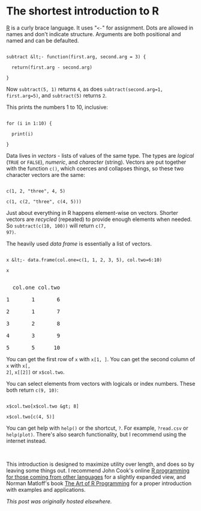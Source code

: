 # The shortest introduction to R



<a href="http://www.r-project.org/">R</a> is a curly brace language. It uses "<code>&lt;-</code>" for assignment. Dots are allowed in names and don't indicate structure. Arguments are both positional and named and can be defaulted.

```

subtract &lt;- function(first.arg, second.arg = 3) {

  return(first.arg - second.arg)

}

```

Now <code>subtract(5, 1)</code> returns <code>4</code>, as does <code>subtract(second.arg=1, first.arg=5)</code>, and <code>subtract(5)</code> returns <code>2</code>.

This prints the numbers 1 to 10, inclusive:

```

for (i in 1:10) {

  print(i)

}

```

Data lives in <em>vectors</em> - lists of values of the same type. The types are <em>logical</em> (<code>TRUE</code> or <code>FALSE</code>), <em>numeric</em>, and <em>character</em> (string). Vectors are put together with the function <code>c()</code>, which coerces and collapses things, so these two character vectors are the same:

```

c(1, 2, "three", 4, 5)

c(1, c(2, "three", c(4, 5)))

```

Just about everything in R happens element-wise on vectors. Shorter vectors are <em>recycled</em> (repeated) to provide enough elements when needed. So <code>subtract(c(10, 100))</code> will return <code>c(7, 97)</code>.

The heavily used <em>data frame</em> is essentially a list of vectors.

```

x &lt;- data.frame(col.one=c(1, 1, 2, 3, 5), col.two=6:10)

x

```

<pre>

  col.one col.two

1       1       6

2       1       7

3       2       8

4       3       9

5       5      10</pre>

You can get the first row of <code>x</code> with <code>x[1, ]</code>. You can get the second column of <code>x</code> with <code>x[, 2]</code>, <code>x[[2]]</code> or <code>x$col.two</code>.

You can select elements from vectors with logicals or index numbers. These both return <code>c(9, 10)</code>:

```

x$col.two[x$col.two &gt; 8]

x$col.two[c(4, 5)]

```

You can get help with <code>help()</code> or the shortcut, <code>?</code>. For example, <code>?read.csv</code> or <code>help(plot)</code>. There's also search functionality, but I recommend using the internet instead.

&#160;

This introduction is designed to maximize utility over length, and does so by leaving some things out. I recommend John Cook's online&#160;<a href="http://www.johndcook.com/R_language_for_programmers.html">R programming for those coming from other languages</a>&#160;for a slightly expanded view, and Norman Matloff's book&#160;<a href="http://www.amazon.com/The-Art-Programming-Statistical-Software/dp/1593273843">The Art of R Programming</a> for a proper introduction with examples and applications.



*This post was originally hosted elsewhere.*
